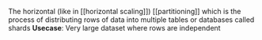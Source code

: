 The horizontal (like in [[horizontal scaling]]) [[partitioning]] which is the process of distributing rows of data into multiple tables or databases called shards
**Usecase**: Very large dataset where rows are independent